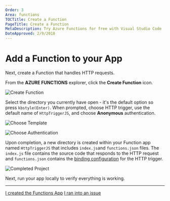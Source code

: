 ```yaml
---
Order: 3
Area: functions
TOCTitle: Create a Function
PageTitle: Create a Function
MetaDescription: Try Azure Functions for free with Visual Studio Code
DateApproved: 2/9/2018
---
```


# Add a Function to your App

Next, create a Function that handles HTTP requests.

From the **AZURE FUNCTIONS** explorer, click the **Create Function** icon.

![Create Function](images/functions-extension/create-function.png)

Select the directory you currently have open - it's the default option so press
`kbstyle(Enter)`. When prompted, choose HTTP trigger, use the default name of
`HttpTriggerJS`, and choose **Anonymous** authentication.

![Choose Template](images/functions-extension/create-function-choose-template.png)

![Choose Authentication](images/functions-extension/create-function-anonymous-auth.png)

Upon completion, a new directory is created within your Function app named
`HttpTriggerJS` that includes `index.js`and `functions.json` files. The
`index.js` file contains the source code that responds to the HTTP request and
`functions.json` contains the
[binding configuration](https://docs.microsoft.com/en-us/azure/azure-functions/functions-triggers-bindings)
for the HTTP trigger.

![Completed Project](images/functions-extension/functions-vscode-intro.png)

Next, run your app locally to verify everything is working.

---

<a class="tutorial-next-btn" href="/tutorials/functions-extension/run-app">I
created the Functions App</a>
<a class="tutorial-feedback-btn" onclick="reportIssue('node-deployment-azurefunctions', 'create-function')" href="javascript:void(0)">I
ran into an issue</a>
